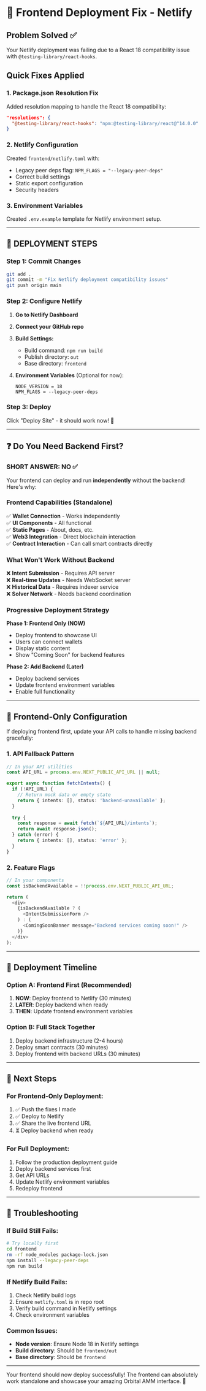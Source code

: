 # 🚀 Frontend Deployment Fix - Netlify

## Problem Solved ✅

Your Netlify deployment was failing due to a React 18 compatibility issue with `@testing-library/react-hooks`. 

## Quick Fixes Applied

### 1. **Package.json Resolution Fix**
Added resolution mapping to handle the React 18 compatibility:
```json
"resolutions": {
  "@testing-library/react-hooks": "npm:@testing-library/react@^14.0.0"
}
```

### 2. **Netlify Configuration**
Created `frontend/netlify.toml` with:
- Legacy peer deps flag: `NPM_FLAGS = "--legacy-peer-deps"`
- Correct build settings
- Static export configuration
- Security headers

### 3. **Environment Variables**
Created `.env.example` template for Netlify environment setup.

---

## 🎯 DEPLOYMENT STEPS

### Step 1: Commit Changes
```bash
git add .
git commit -m "Fix Netlify deployment compatibility issues"
git push origin main
```

### Step 2: Configure Netlify
1. **Go to Netlify Dashboard**
2. **Connect your GitHub repo**
3. **Build Settings:**
   - Build command: `npm run build`
   - Publish directory: `out`
   - Base directory: `frontend`

4. **Environment Variables** (Optional for now):
   ```
   NODE_VERSION = 18
   NPM_FLAGS = --legacy-peer-deps
   ```

### Step 3: Deploy
Click "Deploy Site" - it should work now! 🎉

---

## ❓ **Do You Need Backend First?**

### **SHORT ANSWER: NO** ✅

Your frontend can deploy and run **independently** without the backend! Here's why:

### **Frontend Capabilities (Standalone)**
✅ **Wallet Connection** - Works independently  
✅ **UI Components** - All functional  
✅ **Static Pages** - About, docs, etc.  
✅ **Web3 Integration** - Direct blockchain interaction  
✅ **Contract Interaction** - Can call smart contracts directly  

### **What Won't Work Without Backend**
❌ **Intent Submission** - Requires API server  
❌ **Real-time Updates** - Needs WebSocket server  
❌ **Historical Data** - Requires indexer service  
❌ **Solver Network** - Needs backend coordination  

### **Progressive Deployment Strategy**

**Phase 1: Frontend Only (NOW)**
- Deploy frontend to showcase UI
- Users can connect wallets
- Display static content
- Show "Coming Soon" for backend features

**Phase 2: Add Backend (Later)**
- Deploy backend services
- Update frontend environment variables
- Enable full functionality

---

## 🔧 **Frontend-Only Configuration**

If deploying frontend first, update your API calls to handle missing backend gracefully:

### **1. API Fallback Pattern**
```typescript
// In your API utilities
const API_URL = process.env.NEXT_PUBLIC_API_URL || null;

export async function fetchIntents() {
  if (!API_URL) {
    // Return mock data or empty state
    return { intents: [], status: 'backend-unavailable' };
  }
  
  try {
    const response = await fetch(`${API_URL}/intents`);
    return await response.json();
  } catch (error) {
    return { intents: [], status: 'error' };
  }
}
```

### **2. Feature Flags**
```typescript
// In your components
const isBackendAvailable = !!process.env.NEXT_PUBLIC_API_URL;

return (
  <div>
    {isBackendAvailable ? (
      <IntentSubmissionForm />
    ) : (
      <ComingSoonBanner message="Backend services coming soon!" />
    )}
  </div>
);
```

---

## 🚀 **Deployment Timeline**

### **Option A: Frontend First (Recommended)**
1. **NOW**: Deploy frontend to Netlify (30 minutes)
2. **LATER**: Deploy backend when ready
3. **THEN**: Update frontend environment variables

### **Option B: Full Stack Together**
1. Deploy backend infrastructure (2-4 hours)
2. Deploy smart contracts (30 minutes)  
3. Deploy frontend with backend URLs (30 minutes)

---

## 🎯 **Next Steps**

### **For Frontend-Only Deployment:**
1. ✅ Push the fixes I made
2. ✅ Deploy to Netlify
3. ✅ Share the live frontend URL
4. ⏳ Deploy backend when ready

### **For Full Deployment:**
1. Follow the production deployment guide
2. Deploy backend services first
3. Get API URLs
4. Update Netlify environment variables
5. Redeploy frontend

---

## 🐛 **Troubleshooting**

### **If Build Still Fails:**
```bash
# Try locally first
cd frontend
rm -rf node_modules package-lock.json
npm install --legacy-peer-deps
npm run build
```

### **If Netlify Build Fails:**
1. Check Netlify build logs
2. Ensure `netlify.toml` is in repo root
3. Verify build command in Netlify settings
4. Check environment variables

### **Common Issues:**
- **Node version**: Ensure Node 18 in Netlify settings
- **Build directory**: Should be `frontend/out`
- **Base directory**: Should be `frontend`

---

Your frontend should now deploy successfully! The frontend can absolutely work standalone and showcase your amazing Orbital AMM interface. 🎉